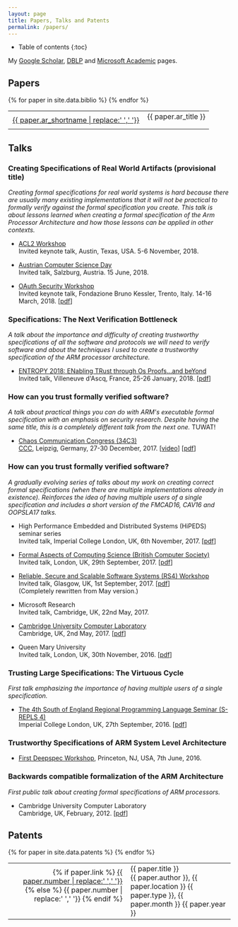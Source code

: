 ```yaml
---
layout: page
title: Papers, Talks and Patents
permalink: /papers/
---
```


* Table of contents
{:toc}

My [Google Scholar](https://scholar.google.co.uk/citations?hl=en&user=oT8RhJgAAAAJ),
[DBLP](http://dblp.uni-trier.de/pers/hd/r/Reid:Alastair_David) and
[Microsoft Academic](https://academic.microsoft.com/#/detail/2293162450)
pages.

## Papers

<table>
{% for paper in site.data.biblio %}
    <tr valign="top">
        <td align="right" class="bibtexnumber" style="padding: 10px;">
            <a class="papertitle" href="{{ site.baseurl }}/papers/{{ paper.ar_file }}">{{ paper.ar_shortname | replace:' ','&nbsp;'}}</a>
        </td>
        <td class="bibtexitem">
            {{ paper.ar_title }}
        </td>
    </tr>
{% endfor %}
</table>


## Talks

<h3>Creating Specifications of Real World Artifacts (provisional title)</h3>

_Creating formal specifications for real world systems is hard because there are
usually many existing implementations that it will not be practical to formally
verify against the formal specification you create.
This talk is about lessons learned when creating a formal specification of the Arm
Processor Architecture and how those lessons can be applied in other contexts._

  - [ACL2 Workshop](http://www.cs.utexas.edu/users/moore/acl2/workshop-2018/index.html)
    <br>
    Invited keynote talk,
    Austin, Texas, USA.
    5-6 November, 2018.

  - [Austrian Computer Science Day](https://arise.or.at/2018/01/austrian-computer-science-day-june-2018-salzburg/)
    <br>
    Invited talk,
    Salzburg, Austria.
    15 June, 2018.

  - [OAuth Security Workshop](https://st.fbk.eu/osw2018)
    <br>
    Invited keynote talk,
    Fondazione Bruno Kessler, Trento, Italy.
    14-16 March, 2018.
    [[pdf](/talks/real-world-artifacts-OSW-2018-03-15.pdf)]

<h3>Specifications: The Next Verification Bottleneck</h3>

_A talk about the importance and difficulty of creating trustworthy specifications of all
the software and protocols we will need to verify software and about the
techniques I used to create a trustworthy specification of the ARM processor
architecture._

  - [ENTROPY 2018: ENabling TRust through Os Proofs...and beYond](https://entropy2018.sciencesconf.org)
    <br>
    Invited talk,
    Villeneuve d'Ascq, France,
    25-26 January, 2018.
    [[pdf](/talks/specs-the-next-bottleneck-ENTROPY-2018-01-26.pdf)]

<h3>How can you trust formally verified software?</h3>

_A talk about practical things you can do with ARM's executable formal
specification with an emphasis on security research.
Despite having the same title, this is a completely different talk from the next one._
TUWAT!

  - [Chaos Communication Congress (34C3)](https://events.ccc.de/congress/2017/wiki/index.php/Main_Page)
    <br>
    [CCC](https://ccc.de/en/),
    Leipzig, Germany,
    27-30 December, 2017.
    [[video](https://media.ccc.de/v/34c3-8915-how_can_you_trust_formally_verified_software)]
    [[pdf](/talks/using-arm-specs-34C3-2017-12-27.pdf)]

<h3>How can you trust formally verified software?</h3>

_A gradually evolving series of talks about my work on creating
correct formal specifications (when there are multiple implementations
already in existence).
Reinforces the idea of having multiple users of a single specification and
includes a short version of the FMCAD16, CAV16 and OOPSLA17 talks._

  - High Performance Embedded and Distributed Systems (HiPEDS) seminar series
    <br>
    Invited talk,
    Imperial College London, UK,
    6th November, 2017.
    [[pdf](/talks/trusting-verified-software-ICL-2017-11-06.pdf)]

  - [Formal Aspects of Computing Science (British Computer Society)](https://www.bcs.org/content/ConWebDoc/58298)
    <br>
    Invited talk,
    London, UK,
    29th September, 2017.
    [[pdf](/talks/trusting-verified-software-BCS-2017-09-29.pdf)]

  - [Reliable, Secure and Scalable Software Systems (RS4) Workshop](https://www.sicsa.ac.uk/events/reliable-secure-scalable-software-systems-rs4-workshop/)
    <br>
    Invited talk,
    Glasgow, UK,
    1st September, 2017.
    [[pdf](/talks/trusting-verified-software-GLA-2017-09-01.pdf)]
    <br>
    (Completely rewritten from May version.)

  - Microsoft Research
    <br>
    Invited talk,
    Cambridge, UK,
    22nd May, 2017.

  - [Cambridge University Computer Laboratory](http://talks.cam.ac.uk/talk/index/72325)
    <br>
    Cambridge, UK,
    2nd May, 2017.
    [[pdf](/talks/trusting-verified-software-CUCL-2017-05-02.pdf)]

  - Queen Mary University
    <br>
    Invited talk,
    London, UK,
    30th November, 2016.
    [[pdf](/talks/trustworthy-specs-QMU-2016-11-30.pdf)]

<h3>Trusting Large Specifications: The Virtuous Cycle</h3>

_First talk emphasizing the importance of having multiple users of a single
specification._

  - [The 4th South of England Regional Programming Language Seminar (S-REPLS 4)](http://srepls4.doc.ic.ac.uk/abstracts/reid/)
    <br>
    Imperial College London, UK,
    27th September, 2016.
    [[pdf](/talks/srepls4-trustworthy.pdf)]


<h3>Trustworthy Specifications of ARM System Level Architecture</h3>

  - [First Deepspec Workshop](https://deepspec.org/events/workshop2016/index.html),
    Princeton, NJ, USA,
    7th June, 2016.

<h3>Backwards compatible formalization of the ARM Architecture</h3>

_First public talk about creating formal specifications of ARM processors._

  - Cambridge University Computer Laboratory
    <br>
    Cambridge, UK,
    February, 2012.
    [[pdf](/talks/bottom-up-formalization-CUCL-2012-02.pdf)]


## Patents

<table>
{% for paper in site.data.patents %}
    <tr valign="top">
        <td align="right" class="bibtexnumber" style="padding: 10px;">
            {% if paper.link %}
                <a class="papertitle" href="{{ paper.link }}">{{ paper.number | replace:' ','&nbsp;'}}</a>
            {% else %}
                {{ paper.number | replace:' ','&nbsp;'}}
            {% endif %}
        </td>
        <td class="bibtexitem">
            {{ paper.title }}
            <br>
            {{ paper.author }},
            {{ paper.location }}
            {{ paper.type }},
            {{ paper.month }}
            {{ paper.year }}
        </td>
    </tr>
{% endfor %}
</table>
